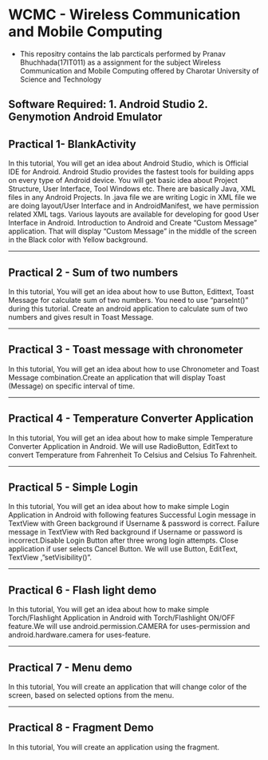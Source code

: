 # WCMC - Wireless Communication and Mobile Computing
* This repositry contains the lab parcticals performed by Pranav Bhuchhada(17IT011) as a assignment for the subject Wireless Communication and Mobile Computing offered by Charotar University of Science and Technology

Software Required: 1. Android Studio 2. Genymotion Android Emulator
---------------------------------------------------------------------------------------------------------------------------------------
Practical 1- BlankActivity
---------------------------------------------------------------------------------------------------------------------------------------
In this tutorial, You will get an idea about Android Studio, which is Official IDE for Android. Android Studio provides the fastest tools for building apps on every type of Android device. You will get basic idea about Project Structure, User Interface, Tool Windows etc. There are basically Java, XML files in any Android Projects. In .java file we are writing Logic in XML file we are doing layout/User Interface and in AndroidManifest, we have permission related XML tags. Various layouts are available for developing for good User Interface in Android. Introduction to Android and Create “Custom Message” application. That will display “Custom Message” in the middle of the screen in the Black color with Yellow background.

---------------------------------------------------------------------------------------------------------------------------------------
Practical 2 - Sum of two numbers  
---------------------------------------------------------------------------------------------------------------------------------------
In this tutorial, You will get an idea about how to use Button, Edittext, Toast Message for calculate sum of two numbers. You need to use “parseInt()” during this tutorial. Create an android application to calculate sum of two numbers and gives result in Toast Message.

---------------------------------------------------------------------------------------------------------------------------------------
Practical 3 - Toast message with chronometer
---------------------------------------------------------------------------------------------------------------------------------------
In this tutorial, You will get an idea about how to use Chronometer and Toast Message combination.Create an application that will display Toast (Message) on specific interval of time.

---------------------------------------------------------------------------------------------------------------------------------------
Practical 4 - Temperature Converter Application
---------------------------------------------------------------------------------------------------------------------------------------
In this tutorial, You will get an idea about how to make simple Temperature Converter Application in Android. We will use RadioButton, EditText to convert Temperature from Fahrenheit To Celsius and Celsius To Fahrenheit.

---------------------------------------------------------------------------------------------------------------------------------------
Practical 5 - Simple Login
---------------------------------------------------------------------------------------------------------------------------------------
In this tutorial, You will get an idea about how to make simple Login Application in Android with following features Successful Login message in TextView with Green background if Username & password is correct. Failure message in TextView with Red background if Username or password is incorrect.Disable Login Button after three wrong login attempts. Close application if user selects Cancel Button. We will use Button, EditText, TextView ,”setVisibility()”.

---------------------------------------------------------------------------------------------------------------------------------------
Practical 6 - Flash light demo
---------------------------------------------------------------------------------------------------------------------------------------
In this tutorial, You will get an idea about how to make simple Torch/Flashlight Application in Android with Torch/Flashlight ON/OFF feature.We will use android.permission.CAMERA for uses-permission and android.hardware.camera for uses-feature.

---------------------------------------------------------------------------------------------------------------------------------------
Practical 7 - Menu demo
---------------------------------------------------------------------------------------------------------------------------------------
In this tutorial, You will create an application that will change color of the screen, based on selected options from the menu.

---------------------------------------------------------------------------------------------------------------------------------------
Practical 8 - Fragment Demo
---------------------------------------------------------------------------------------------------------------------------------------
In this tutorial, You will create an application using the fragment.
